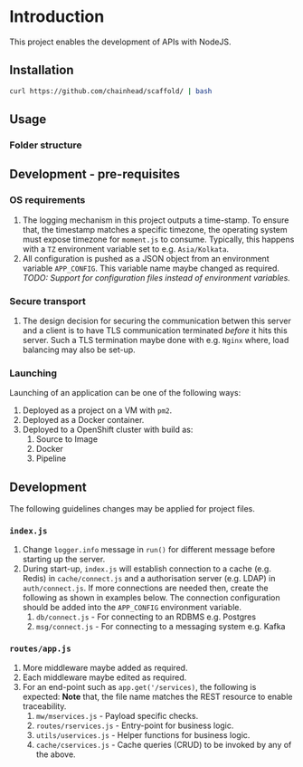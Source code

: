 # Introduction

This project enables the development of APIs with NodeJS.

## Installation

```bash
curl https://github.com/chainhead/scaffold/ | bash
```

## Usage

### Folder structure

## Development - pre-requisites

### OS requirements

1. The logging mechanism in this project outputs a time-stamp. To ensure that, the timestamp matches a specific timezone, the operating system must expose timezone for `moment.js` to consume. Typically, this happens with a `TZ` environment variable set to e.g. `Asia/Kolkata`.
2. All configuration is pushed as a JSON object from an environment variable `APP_CONFIG`. This variable name maybe changed as required. _TODO: Support for configuration files instead of environment variables._

### Secure transport

1. The design decision for securing the communication betwen this server and a client is to have TLS communication terminated _before_ it hits this server. Such a TLS termination maybe done with e.g. `Nginx` where, load balancing may also be set-up.

### Launching

Launching of an application can be one of the following ways:

1. Deployed as a project on a VM with `pm2`.
2. Deployed as a Docker container.
3. Deployed to a OpenShift cluster with build as:
   1. Source to Image
   2. Docker
   3. Pipeline

## Development

The following guidelines changes may be applied for project files.

### `index.js`

1. Change `logger.info` message in `run()` for different message before starting up the server.
2. During start-up, `index.js` will establish connection to a cache (e.g. Redis) in `cache/connect.js` and a authorisation server (e.g. LDAP) in `auth/connect.js`. If more connections are needed then, create the following as shown in examples below. The connection configuration should be added into the `APP_CONFIG` environment variable.
   1. `db/connect.js` - For connecting to an RDBMS e.g. Postgres
   2. `msg/connect.js` - For connecting to a messaging system e.g. Kafka

### `routes/app.js`

1. More middleware maybe added as required.
2. Each middleware maybe edited as required.
3. For an end-point such as `app.get('/services)`, the following is expected: **Note** that, the file name matches the REST resource to enable traceability.
   1. `mw/mservices.js` - Payload specific checks.
   2. `routes/rservices.js` - Entry-point for business logic.
   3. `utils/uservices.js` - Helper functions for business logic.
   4. `cache/cservices.js` - Cache queries (CRUD) to be invoked by any of the above.

